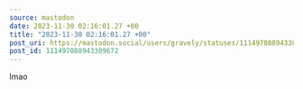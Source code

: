```yaml
---
source: mastodon
date: 2023-11-30 02:16:01.27 +00
title: "2023-11-30 02:16:01.27 +00"
post_uri: https://mastodon.social/users/gravely/statuses/111497088943309672
post_id: 111497088943309672
---
```

lmao



